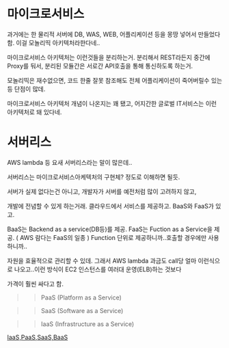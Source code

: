 # 마이크로서비스 

과거에는 한 물리적 서버에 DB, WAS, WEB, 어플리케이션 등을 몽땅 넣어서 만들었다함. 이걸 모놀리띡 아키텍처라한다네..

마이크로서비스 아키텍처는 이런것들을 분리하는거. 분리해서 REST라든지 중간에 Proxy를 둬서, 분리된 모듈간은 서로간 API호출을 통해 통신하도록 하는거.

모놀리띡은 재수없으면, 코드 한줄 잘못 참조해도 전체 어플리케이션이 죽어버릴수 있는등 단점이 많데.

마이크로서비스 아키텍처 개념이 나온지는 꽤 됐고, 어지간한 글로벌 IT서비스는 이런 아키텍처로 돼 있다네.

# 서버리스

AWS lambda 등 요새 서버리스라는 말이 많은데..

서버리스는 마이크로서비스아케텍처의 구현체? 정도로 이해하면 될듯. 

서버가 실제 없다는건 아니고, 개발자가 서버를 예전처럼 많이 고려하지 않고, 

개발에 전념할 수 있게 하는거래. 클라우드에서 서비스를 제공하고. BaaS와 FaaS가 있고.

BaaS는 Backend as a service(DB등)를 제공. FaaS는 Fuction as a Service을 제공. ( AWS 람다는 FaaS의 일종 ) Function 단위로 제공하니까..호출할 경우에만 사용하니까..

자원을 효율적으로 관리할 수 있데. 그래서 AWS lambda 과금도 call당 얼마 이런식으로 나오고..이런 방식이 EC2 인스턴스를 여러대 운영(ELB)하는 것보다 

가격이 훨씬 싸다고 함.

>> PaaS (Platform as a Service)

>> SaaS (Software as a Service)

>> IaaS (Infrastructure as a Service)


[IaaS,PaaS,SaaS,BaaS](https://raptor-hw.net/xe/know/17236)



